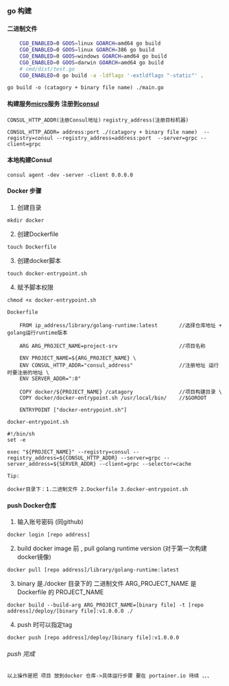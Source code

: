 ### go 构建 

#### 二进制文件


```bash
    CGO_ENABLED=0 GOOS=linux GOARCH=amd64 go build
    CGO_ENABLED=0 GOOS=linux GOARCH=386 go build
    CGO_ENABLED=0 GOOS=windows GOARCH=amd64 go build
    CGO_ENABLED=0 GOOS=darwin GOARCH=amd64 go build
    # cmd/dist/test.go
    CGO_ENABLED=0 go build -a -ldflags '-extldflags "-static"' .
```

```
go build -o (catagory + binary file name) ./main.go

```

#### 构建服务[micro](https://github.com/micro/micro)服务 注册到[consul](https://github.com/hashicorp/consul)

`CONSUL_HTTP_ADDR(注册Consul地址)`
`registry_address(注册目标机器)`

```
CONSUL_HTTP_ADDR= address:port ./(catagory + binary file name)  --registry=consul --registry_address=address:port  --server=grpc --client=grpc

```

#### 本地构建Consul

```
consul agent -dev -server -client 0.0.0.0

```

#### Docker 步骤
1. 创建目录

```
mkdir docker
```

2. 创建Dockerfile 

```
touch Dockerfile
```
3. 创建docker脚本

```
touch docker-entrypoint.sh
```
4. 赋予脚本权限

```
chmod +x docker-entrypoint.sh
```

`Dockerfile`

```
    FROM ip_address/library/golang-runtime:latest       //选择仓库地址 + golang运行runtime版本  

    ARG ARG_PROJECT_NAME=project-srv                    //项目名称 

    ENV PROJECT_NAME=${ARG_PROJECT_NAME} \
    ENV CONSUL_HTTP_ADDR="consul_address"               //注册地址 运行时要注册的地址 \
    ENV SERVER_ADDR=":0" 
    
    COPY docker/${PROJECT_NAME} /catagory               //项目构建目录 \
    COPY docker/docker-entrypoint.sh /usr/local/bin/    //$GOROOT

    ENTRYPOINT ["docker-entrypoint.sh"]

```


`docker-entrypoint.sh`                    

```
#!/bin/sh
set -e

exec "${PROJECT_NAME}" --registry=consul --registry_address=${CONSUL_HTTP_ADDR} --server=grpc --server_address=${SERVER_ADDR} --client=grpc --selector=cache
```
`Tip:`

```docker目录下：1.二进制文件 2.Dockerfile 3.docker-entrypoint.sh```


#### push Docker仓库
1. 输入账号密码 (同github) 

 ```
 docker login [repo address]
 ```                           

2. build docker image 前 , pull golang runtime version (对于第一次构建docker镜像) 

```
docker pull [repo address]/library/golang-runtime:latest
``` 

3. binary 是./docker 目录下的 二进制文件 ARG_PROJECT_NAME 是 Dockerfile 的 PROJECT_NAME 

```
docker build --build-arg ARG_PROJECT_NAME=[binary file] -t [repo address]/deploy/[binary file]:v1.0.0.0 ./
```  

4. push 时可以指定tag 

```
docker push [repo address]/deploy/[binary file]:v1.0.0.0
``` 

###### push 完成

`以上操作是把 项目 放到docker 仓库->具体运行步骤 要在 portainer.io 待续 、、、`
